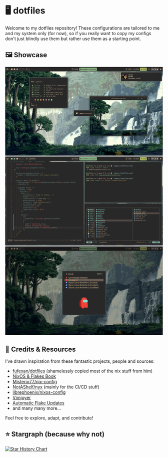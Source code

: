 # 🖥️ dotfiles

Welcome to my dotfiles repository! These configurations are tailored to me and my system only (for now), so if you really want to copy my configs don't just blindly use them but rather use them as a starting point.

## 🖼️ Showcase

![Desktop Preview](.github/assets/desktop.png)
![Windows Preview](.github/assets/windows.png)
![Launcher Preview](.github/assets/launcher.png)

## 💾 Credits & Resources

I’ve drawn inspiration from these fantastic projects, people and sources:

- [fufexan/dotfiles](https://github.com/fufexan/dotfiles) (shamelessly copied
  most of the nix stuff from him)
- [NixOS & Flakes Book](https://nixos-and-flakes.thiscute.world/)
- [Misterio77/nix-config](https://github.com/Misterio77/nix-config)
- [NotAShelf/nyx](https://github.com/NotAShelf/nyx) (mainly for the CI/CD stuff)
- [librephoenix/nixos-config](https://github.com/librephoenix/nixos-config)
- [Vimjoyer](https://www.youtube.com/@vimjoyer)
- [Automatic Flake Updates](https://xyven.dev/articles/automatic-flake-updates-with-garnix)
- and many many more...

Feel free to explore, adapt, and contribute!

## ⭐ Stargraph (because why not)

<a href="https://www.star-history.com/#MrSom3body/dotfiles&Date">
<picture>
  <source media="(prefers-color-scheme: dark)"
    srcset="https://api.star-history.com/svg?repos=MrSom3body/dotfiles&type=Date&theme=dark"/>
  <source media="(prefers-color-scheme: light)"
    srcset="https://api.star-history.com/svg?repos=MrSom3body/dotfiles&type=Date"/>
  <img alt="Star History Chart"
    src="https://api.star-history.com/svg?repos=MrSom3body/dotfiles&type=Date"/>
</picture>
</a>
